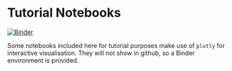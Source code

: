 # Tutorial Notebooks

[![Binder](https://mybinder.org/badge_logo.svg)](https://mybinder.org/v2/gh/nci/scores/main?labpath=tutorials%2FExplanation.ipynb)

Some notebooks included here for tutorial purposes make use of `plotly` for interactive visualisation. They will not show in github, so a Binder environment is provided.